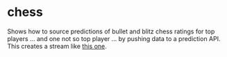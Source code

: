 # chess

Shows how to source predictions of bullet and blitz chess ratings for top players ... and one not so top player ... by pushing data to a prediction API. This creates a stream like [this one](https://www.microprediction.org/stream_dashboard.html?stream=chess_bullet_level_DanielNaroditsky). 


